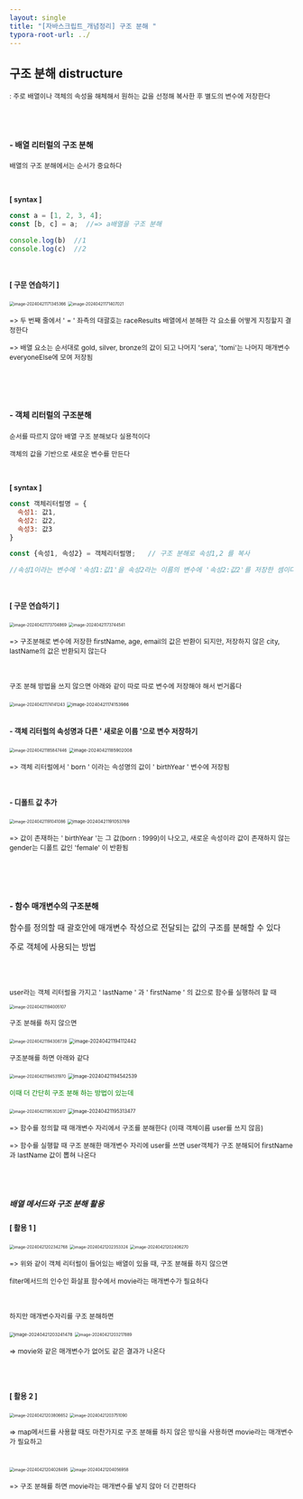 ```yaml
---
layout: single
title: "[자바스크립트_개념정리] 구조 분해 "
typora-root-url: ../
---
```








## 구조 분해  distructure



<span style = "font-size:85%">: 주로 배열이나 객체의 속성을 해체해서 원하는 값을 선정해 복사한 후 별도의 변수에 저장한다</span>

<br>

<br>

#### - 배열 리터럴의 구조 분해

<span style = "font-size:85%">배열의 구조 분해에서는 순서가 중요하다</span>

<br>

<span style = "font-size:90%; font-weight:bold">[ syntax ]</span>

```javascript
const a = [1, 2, 3, 4];
const [b, c] = a;  //=> a배열을 구조 분해

console.log(b)  //1
console.log(c)  //2
```



<br>

<span style = "font-size:90%; font-weight:bold">[ 구문 연습하기 ]</span>

<img src="/images/2024-04-21-distructure/image-20240421171345366.png" alt="image-20240421171345366" style="zoom:50%;" />

<img src="/images/2024-04-21-distructure/image-20240421171407021.png" alt="image-20240421171407021" style="zoom:50%;" />

<span style = "font-size:85%">=> 두 번째 줄에서 ' = ' 좌측의 대괄호는 raceResults 배열에서 분해한 각 요소를 어떻게 지칭할지 결정한다</span>

<span style = "font-size:85%">=> 배열 요소는 순서대로 gold, silver, bronze의 값이 되고 나머지 'sera', 'tomi'는 나머지 매개변수 everyoneElse에 모여 저장됨</span>



<br>

<br>

<br>



#### - 객체 리터럴의 구조분해

<span style = "font-size:85%">순서를 따르지 않아 배열 구조 분해보다 실용적이다</span>

<span style = "font-size:85%">객체의 값을 기반으로 새로운 변수를 만든다</span>



<br>

<span style = "font-size:90%; font-weight:bold">[ syntax ]</span>

```javascript
const 객체리터럴명 = {
  속성1: 값1,
  속성2: 값2,
  속성3: 값3
}

const {속성1, 속성2} = 객체리터럴명;   // 구조 분해로 속성1,2 를 복사

//속성1이라는 변수에 '속성1:값1'을 속성2라는 이름의 변수에 '속성2:값2'를 저장한 셈이다
```

<br>

<span style = "font-size:90%; font-weight:bold">[ 구문 연습하기 ]</span>

<img src="/images/2024-04-21-distructure/image-20240421173704869.png" alt="image-20240421173704869" style="zoom:50%;" />

<img src="/images/2024-04-21-distructure/image-20240421173744541.png" alt="image-20240421173744541" style="zoom:50%;" />

<span style = "font-size:85%">=> 구조분해로 변수에 저장한 firstName, age, email의 값은 반환이 되지만, 저장하지 않은 city, lastName의 값은 반환되지 않는다</span>

<br>

<span style = "font-size:85%">구조 분해 방법을 쓰지 않으면 아래와 같이 따로 따로 변수에 저장해야 해서 번거롭다</span>

<img src="/images/2024-04-21-distructure/image-20240421174141243.png" alt="image-20240421174141243" style="zoom:50%;" />

<img src="/images/2024-04-21-distructure/image-20240421174153986.png" alt="image-20240421174153986" style="zoom:55%;" />

<br>

<br>

<span style = "font-size:90%; font-weight:bold">- 객체 리터럴의 속성명과 다른 ' 새로운 이름 '으로 변수 저장하기</span>

<img src="/images/2024-04-21-distructure/image-20240421185847446.png" alt="image-20240421185847446" style="zoom:50%;" />

<img src="/images/2024-04-21-distructure/image-20240421185902008.png" alt="image-20240421185902008" style="zoom:55%;" />

<span style = "font-size:85%">=> 객체 리터럴에서 ' born ' 이라는 속성명의 값이 ' birthYear ' 변수에 저장됨</span>

<br>

<span style = "font-size:90%; font-weight:bold">- 디폴트 값 추가</span>

<img src="/images/2024-04-21-distructure/image-20240421191041086.png" alt="image-20240421191041086" style="zoom:50%;" />

<img src="/images/2024-04-21-distructure/image-20240421191053769.png" alt="image-20240421191053769" style="zoom:55%;" />

<span style = "font-size:85%">=> 값이 존재하는 ' birthYear '는 그 값(born : 1999)이 나오고, 새로운 속성이라 값이 존재하지 않는 gender는 디폴트 값인 'female' 이 반환됨</span>

<br>

<br>

<br>



#### - 함수 매개변수의 구조분해

함수를 정의할 때 괄호안에 매개변수 작성으로 전달되는 값의 구조를 분해할 수 있다

주로 객체에 사용되는 방법



<br>

<br>

 <span style = "font-size:85%">user라는 객체 리터럴을 가지고  ' lastName ' 과 ' firstName ' 의 값으로 함수를 실행하려 할 때</span>

<img src="/images/2024-04-21-distructure/image-20240421194005107.png" alt="image-20240421194005107" style="zoom:50%;" />

<br>

 <span style = "font-size:85%">구조 분해를 하지 않으면 </span>

<img src="/images/2024-04-21-distructure/image-20240421194308739.png" alt="image-20240421194308739" style="zoom:50%;" />

<img src="/images/2024-04-21-distructure/image-20240421194112442.png" alt="image-20240421194112442" style="zoom:60%;" />

<br>

 <span style = "font-size:85%">구조분해를 하면 아래와 같다</span>

<img src="/images/2024-04-21-distructure/image-20240421194531970.png" alt="image-20240421194531970" style="zoom:50%;" />

<img src="/images/2024-04-21-distructure/image-20240421194542539.png" alt="image-20240421194542539" style="zoom:60%;" />

<br>

 <span style = "font-size:85%; color: green">이때 더 간단히 구조 분해 하는 방법이 있는데</span>

<img src="/images/2024-04-21-distructure/image-20240421195302617.png" alt="image-20240421195302617" style="zoom:50%;" />

<img src="/images/2024-04-21-distructure/image-20240421195313477.png" alt="image-20240421195313477" style="zoom:60%;" />

 <span style = "font-size:85%">=> 함수를 정의할 때 매개변수 자리에서 구조를 분해한다 (이때 객체이름 user를 쓰지 않음)</span>

 <span style = "font-size:85%">=> 함수를 실행할 때 구조 분해한 매개변수 자리에 user를 쓰면 user객체가 구조 분해되어 firstName과 lastName 값이 뽑혀 나온다</span>



<br>

<br>

##### 배열 메서드와 구조 분해 활용



<span style = "font-size:90%; font-weight:bold">[ 활용 1 ]</span>

<img src="/images/2024-04-21-distructure/image-20240421202342768.png" alt="image-20240421202342768" style="zoom:50%;" />

<img src="/images/2024-04-21-distructure/image-20240421202353324.png" alt="image-20240421202353324" style="zoom:50%;" />

<img src="/images/2024-04-21-distructure/image-20240421202406270.png" alt="image-20240421202406270" style="zoom:50%;" />

 <span style = "font-size:85%">=> 위와 같이 객체 리터럴이 들어있는 배열이 있을 때, 구조 분해를 하지 않으면</span>

 <span style = "font-size:85%">filter메서드의 인수인 화살표 함수에서 movie라는 매개변수가 필요하다</span>

<br>

 <span style = "font-size:85%">하지만 매개변수자리를 구조 분해하면</span>

<img src="/images/2024-04-21-distructure/image-20240421203241478.png" alt="image-20240421203241478" style="zoom: 55%;" />

<img src="/images/2024-04-21-distructure/image-20240421203217889.png" alt="image-20240421203217889" style="zoom:50%;" />

 <span style = "font-size:85%">=> movie와 같은 매개변수가 없어도 같은 결과가 나온다</span>

<br>

<br>



<span style = "font-size:90%; font-weight:bold">[ 활용 2 ]</span>

<img src="/images/2024-04-21-distructure/image-20240421203806652.png" alt="image-20240421203806652" style="zoom:50%;" />

<img src="/images/2024-04-21-distructure/image-20240421203751090.png" alt="image-20240421203751090" style="zoom:50%;" />

 <span style = "font-size:85%">=> map메서드를 사용할 때도 마찬가지로 구조 분해를 하지 않은 방식을 사용하면 movie라는 매개변수가 필요하고</span>

<br>

<img src="/images/2024-04-21-distructure/image-20240421204028495.png" alt="image-20240421204028495" style="zoom:50%;" />

<img src="/images/2024-04-21-distructure/image-20240421204056958.png" alt="image-20240421204056958" style="zoom:50%;" />

 <span style = "font-size:85%">=> 구조 분해를 하면 movie라는 매개변수를 넣지 않아 더 간편하다</span>